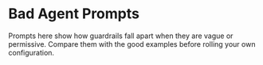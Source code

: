 # Bad Agent Prompts

Prompts here show how guardrails fall apart when they are vague or permissive.
Compare them with the good examples before rolling your own configuration.
